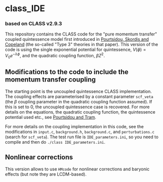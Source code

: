 # class_IDE 
### based on CLASS v2.9.3

This repository contains the CLASS code for the "pure momentum transfer" coupled quintessence model first introduced in [Pourtsidou, Skordis and Copeland](https://arxiv.org/abs/1307.0458) (the so-called "Type 3" theories in that paper). This version of the code is using the single exponential potential for quintessence, $V(\phi)=V_0e^{-\lambda \phi}$, and the quadratic coupling function, $\beta Z^2$.

## Modifications to the code to include the momentum transfer coupling

The starting point is the uncoupled quintessence CLASS implementation. The coupling effects are parameterised by a constant parameter `scf_veta` (the $\beta$ coupling parameter in the quadratic coupling function assumed). If this is set to 0, the uncoupled quintessence case is recovered. For more details on the equations, the quadratic coupling function, the quintessence potential used etc., see [Pourtsidou and Tram](https://arxiv.org/abs/1604.04222). 

For more details on the coupling implementation in this code, see the modifications in `input.c`, `background.h`, `background.c`, and `perturbations.c` (search for `scf_veta`). The test run file is `IDE_parameters.ini`, so you need to compile and then do `./class IDE_parameters.ini`. 

## Nonlinear corrections

This version allows to use `HMcode` for nonlinear corrections and baryonic effects (but note they are LCDM-based).
